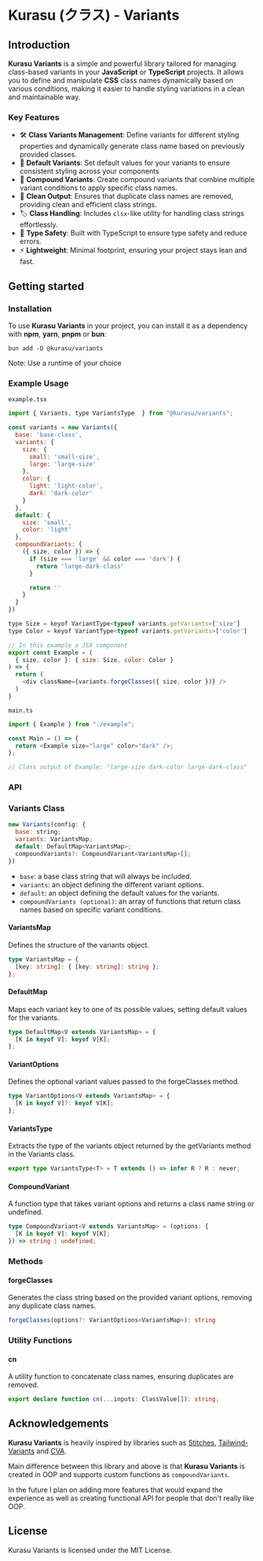 # Kurasu (クラス) - Variants

## Introduction

**Kurasu Variants** is a simple and powerful library tailored for managing class-based variants in your **JavaScript** or **TypeScript** projects. It allows you to define and manipulate **CSS** class names dynamically based on various conditions, making it easier to handle styling variations in a clean and maintainable way.

### Key Features

- 🛠️ **Class Variants Management**: Define variants for different styling properties and dynamically generate class name based on previously provided classes.
- 🔧 **Default Variants**: Set default values for your variants to ensure consistent styling across your components
- 🎨 **Compound Variants**: Create compound variants that combine multiple variant conditions to apply specific class names.
- 🧹 **Clean Output**: Ensures that duplicate class names are removed, providing clean and efficient class strings.
- 🏷️ **Class Handling**: Includes `clsx`-like utility for handling class strings effortlessly.
- 🧩 **Type Safety**: Built with TypeScript to ensure type safety and reduce errors.
- ⚡ **Lightweight**: Minimal footprint, ensuring your project stays lean and fast.

## Getting started

### Installation

To use **Kurasu Variants** in your project, you can install it as a dependency with **npm**, **yarn**, **pnpm** or **bun**:

```
bun add -D @kurasu/variants
```

Note: Use a runtime of your choice

### Example Usage

`example.tsx`

```js
import { Variants, type VariantsType  } from "@kurasu/variants";

const variants = new Variants({
  base: 'base-class',
  variants: {
    size: {
      small: 'small-size',
      large: 'large-size'
    },
    color: {
      light: 'light-color',
      dark: 'dark-color'
    }
  },
  default: {
    size: 'small',
    color: 'light'
  },
  compoundVariants: {
    ({ size, color }) => {
      if (size === 'large' && color === 'dark') {
        return 'large-dark-class'
      }

      return ''
    }
  }
})

type Size = keyof VariantType<typeof variants.getVariants>['size']
type Color = keyof VariantType<typeof variants.getVariants>['color']

// In this example a JSX component
export const Example = (
  { size, color }: { size: Size, color: Color }
) => {
  return (
    <div className={variants.forgeClasses({ size, color })} />
  )
}
```

`main.ts`

```js
import { Example } from "./example";

const Main = () => {
  return <Example size="large" color="dark" />;
};

// Class output of Example: "large-size dark-color large-dark-class"
```

### API

### Variants Class

```js
new Variants(config: {
  base: string;
  variants: VariantsMap;
  default: DefaultMap<VariantsMap>;
  compoundVariants?: CompoundVariant<VariantsMap>[];
})
```

- `base`: a base class string that will always be included.
- `variants`: an object defining the different variant options.
- `default`: an object defining the default values for the variants.
- `compoundVariants (optional)`: an array of functions that return class names based on specific variant conditions.

#### VariantsMap

Defines the structure of the variants object.

```ts
type VariantsMap = {
  [key: string]: { [key: string]: string };
};
```

#### DefaultMap

Maps each variant key to one of its possible values, setting default values for the variants.

```ts
type DefaultMap<V extends VariantsMap> = {
  [K in keyof V]: keyof V[K];
};
```

#### VariantOptions

Defines the optional variant values passed to the forgeClasses method.

```ts
type VariantOptions<V extends VariantsMap> = {
  [K in keyof V]?: keyof V[K];
};
```

#### VariantsType

Extracts the type of the variants object returned by the getVariants method in the Variants class.

```ts
export type VariantsType<T> = T extends () => infer R ? R : never;
```

#### CompoundVariant

A function type that takes variant options and returns a class name string or undefined.

```ts
type CompoundVariant<V extends VariantsMap> = (options: {
  [K in keyof V]: keyof V[K];
}) => string | undefined;
```

### Methods

#### forgeClasses

Generates the class string based on the provided variant options, removing any duplicate class names.

```ts
forgeClasses(options?: VariantOptions<VariantsMap>): string
```

### Utility Functions

#### cn

A utility function to concatenate class names, ensuring duplicates are removed.

```ts
export declare function cn(...inputs: ClassValue[]): string;
```

## Acknowledgements

**Kurasu Variants** is heavily inspired by libraries such as [Stitches](https://github.com/stitchesjs/stitches), [Tailwind-Variants](https://github.com/joe-bell/cva) and [CVA](<[Tailwind-Variants](https://github.com/joe-bell/cva)>).

Main difference between this library and above is that **Kurasu Variants** is created in OOP and supports custom functions as `compoundVariants`.

In the future I plan on adding more features that would expand the experience as well as creating functional API for people that don't really like OOP.

## License

Kurasu Variants is licensed under the MIT License.
